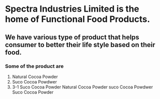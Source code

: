 # Spectra Industries Limited is the home of Functional Food Products.
## We have various type of product that helps consumer to better their life style based on their food.
### Some of the product are 
1. Natural Cocoa Powder
1. Suco Cocoa Powdwer
1. 3-1 Suco Cocoa Powder
Natural Cocoa Powder
suco Cocoa Powdwer
Suco Cocoa Powder
